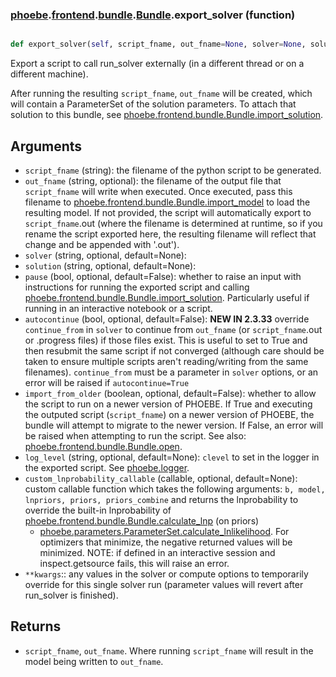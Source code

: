 ### [phoebe](phoebe.md).[frontend](phoebe.frontend.md).[bundle](phoebe.frontend.bundle.md).[Bundle](phoebe.frontend.bundle.Bundle.md).export_solver (function)


```py

def export_solver(self, script_fname, out_fname=None, solver=None, solution=None, pause=False, autocontinue=False, import_from_older=False, log_level=None, **kwargs)

```



Export a script to call run_solver externally (in a different thread
or on a different machine).

After running the resulting `script_fname`, `out_fname` will be created,
which will contain a ParameterSet of the solution parameters.  To attach
that solution to this bundle, see [phoebe.frontend.bundle.Bundle.import_solution](phoebe.frontend.bundle.Bundle.import_solution.md).

Arguments
------------
* `script_fname` (string): the filename of the python script to be generated.
* `out_fname` (string, optional): the filename of the output file that `script_fname`
    will write when executed.  Once executed, pass this filename to
    [phoebe.frontend.bundle.Bundle.import_model](phoebe.frontend.bundle.Bundle.import_model.md) to load the resulting
    model.  If not provided, the script will automatically export
    to `script_fname`.out (where the filename is determined at runtime,
    so if you rename the script exported here, the resulting filename
    will reflect that change and be appended with '.out').
* `solver` (string, optional, default=None):
* `solution` (string, optional, default=None):
* `pause` (bool, optional, default=False): whether to raise an input
    with instructions for running the exported script and calling
    [phoebe.frontend.bundle.Bundle.import_solution](phoebe.frontend.bundle.Bundle.import_solution.md).  Particularly
    useful if running in an interactive notebook or a script.
* `autocontinue` (bool, optional, default=False): **NEW IN 2.3.33** override `continue_from`
    in `solver` to continue from `out_fname` (or `script_fname`.out or
    .progress files) if those files exist.  This is useful to set to True
    and then resubmit the same script if not converged (although care should
    be taken to ensure multiple scripts aren't reading/writing from the
    same filenames).  `continue_from` must be a parameter in `solver` options,
    or an error will be raised if `autocontinue=True`
* `import_from_older` (boolean, optional, default=False): whether to allow
    the script to run on a newer version of PHOEBE.  If True and executing
    the outputed script (`script_fname`) on a newer version of PHOEBE,
    the bundle will attempt to migrate to the newer version.  If False,
    an error will be raised when attempting to run the script.  See
    also: [phoebe.frontend.bundle.Bundle.open](phoebe.frontend.bundle.Bundle.open.md).
* `log_level` (string, optional, default=None): `clevel` to set in the
    logger in the exported script.  See [phoebe.logger](phoebe.logger.md).
* `custom_lnprobability_callable` (callable, optional, default=None):
    custom callable function which takes the following arguments:
    `b, model, lnpriors, priors, priors_combine` and returns the lnprobability
    to override the built-in lnprobability of [phoebe.frontend.bundle.Bundle.calculate_lnp](phoebe.frontend.bundle.Bundle.calculate_lnp.md) (on priors)
    + [phoebe.parameters.ParameterSet.calculate_lnlikelihood](phoebe.parameters.ParameterSet.calculate_lnlikelihood.md).  For
    optimizers that minimize, the negative returned values will be minimized.
    NOTE: if defined in an interactive session and inspect.getsource fails,
    this will raise an error.
* `**kwargs`:: any values in the solver or compute options to temporarily
    override for this single solver run (parameter values will revert
    after run_solver is finished).

Returns
-----------
* `script_fname`, `out_fname`.  Where running `script_fname` will result
  in the model being written to `out_fname`.
